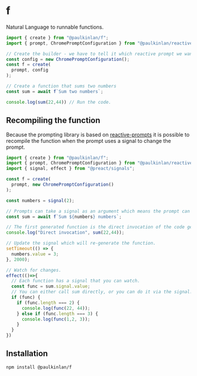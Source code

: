 # f

Natural Language to runnable functions.

```JavaScript
import { create } from "@paulkinlan/f";
import { prompt, ChromePromptConfiguration } from "@paulkinlan/reactive-prompt/chrome"

// Create the builder - we have to tell it which reactive prompt we want to use.
const config = new ChromePromptConfiguration();
const f = create(
  prompt, config
);

// Create a function that sums two numbers
const sum = await f`Sum two numbers`;

console.log(sum(22,44)) // Run the code.
```

## Recompiling the function

Because the prompting library is based on [reactive-prompts](https://github.com/paulkinlan/reactive-prompts) it is possible to recompile the function when the prompt uses a signal to change the prompt.

```JavaScript
import { create } from "@paulkinlan/f";
import { prompt, ChromePromptConfiguration } from "@paulkinlan/reactive-prompt/chrome";
import { signal, effect } from "@preact/signals";

const f = create(
  prompt, new ChromePromptConfiguration()
);

const numbers = signal(2);

// Prompts can take a signal as an argument which means the prompt can re-run.
const sum = await f`Sum ${numbers} numbers`;

// The first generated function is the direct invocation of the code generated by the prompt. While it can update, you won't know if it did.
console.log("Direct invocation", sum(22,44));

// Update the signal which will re-generate the function.
setTimeout(() => {
  numbers.value = 3;
}, 2000);

// Watch for changes.
effect(()=>{
  // Each function has a signal that you can watch.
  const func = sum.signal.value;
  // You can either call sum directly, or you can do it via the signal.
  if (func) {
    if (func.length === 2) {
      console.log(func(22, 44));
    } else if (func.length === 3) {
      console.log(func(1,2, 3));
    }
  }
})
```

## Installation

```bash
npm install @paulkinlan/f
```
